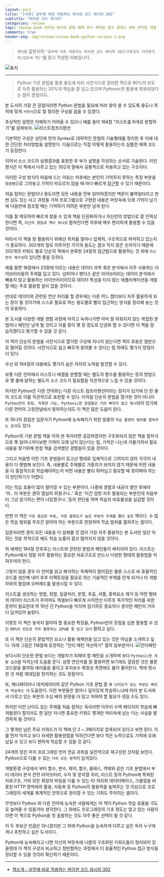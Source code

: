 ```yaml
---  
layout: post  
title: "[리뷰] 실무에 바로 적용하는 파이썬 코드 레시피 302"  
subtitle: "파이썬 코드 레시피"  
categories: review  
tags: review book 파이썬 레시피 문법 예제 변수 제어문 함수 클래스 예외 런타임 개발 파일 수치 텍스트 자료형 DB HTTP 분석 넘파이 팬더스 자동화   
comments: true  
header-img: img/review/review-book-python-recipes-1.png
---  
```

  
> `제이펍` 출판사의 `"실무에 바로 적용하는 파이썬 코드 레시피 302(구로즈미 다카유키 저/김모세 역)"`를 읽고 작성한 리뷰입니다.  

![표지](https://theorydb.github.io/assets/img/review/review-book-python-recipes-1.png)  

---

> Python 기초 문법을 활용 용도에 따라 사전식으로 정리한 책으로 80%의 빈도로 자주 활용하는 20%의 핵심을 잘 담고 있으며 Pythonic한 활용에 특화되었다는 점이 장점이다.

본 도서의 가장 큰 장점이라면 Python 문법을 필요에 따라 찾아 쓸 수 있도록 용도나 목적에 맞게 `사전식`으로 잘 정리한 구성을 꼽을 수 있겠다. 

추상적인 설명은 이해하기 어려울 수 있으니 예를 들어 184절 "리스트를 N개로 분할하기"를 살펴보자. 
![리스트컴프리헨션](https://theorydb.github.io/assets/img/review/review-book-python-recipes-2.png)  

기본적인 구성은 상단에 먼저 Syntax로 대략적인 문법의 기술형태를 정리한 후 이에 대한 간단한 처리방법을 설명한다. 다음으로는 직접 어떻게 활용하는지 심플한 예제 코드가 등장한다. 

이어서 소스 코드의 실행결과를 표현한 후 부가 설명을 작성하는 순서로 기술된다. 이런 형식은 이 책에서 다루고 있는 302개 절에서 공통적으로 차용하고 있는 구조이다.

이러한 구성 방식이 마음에 드는 이유는 차후에는 본인이 기억하지 못하는 특정 부분을 `형광펜`으로 그어놓고 기억이 떠오르지 않을 때 마다 빠르게 접근할 수 있기 때문이다. 

처음 접하는 문법이나 용도라면 모든 내용을 전부 읽어야겠지만 백문이 불여일타라고 한 번 심도 있는 사고 과정을 거쳐 프로그램으로 구현한 내용은 머릿속에 오래 기억이 남기에 다음번에 참조할 때는 기억하기 어려운 부분만 남게 된다. 

이를 잘 메모하여 빠르게 찾을 수 있게 책을 단권화하거나 자신만의 방법으로 잘 인덱싱한다면 즉, `자신의 경험과 책이 하나로` 합쳐진다면 차후에 매우 편리하게 활용할 수 있을 것이다.

따라서 이 책을 잘 활용하기 위해선 목차를 얼마나 입체적, 구조적으로 파악하고 있는지가 중요하다. 302개의 절로 이루어진 각각의 용도는 결코 적지 않은 숫자이기 때문에 302개의 키워드 별로 단순히 책에서 분류한 24장의 접근법으로 활용하는 것 외에 `자신만의 재구성`이 있다면 좋을 듯하다.

예를 들면 18장에서 23장에 이르는 내용은 데이터 과학 혹은 분석에서 자주 사용하는 라이브러리들의 주제를 담고 있다. 넘파이나 팬더스 같은 라이브러리는 데이터 분석에서 빼놓지 않고 활용하는 라이브러리이므로 데이터 특성을 타지 않는 애플리케이션을 개발할 때는 주로 활용할 일이 없을 것이다.

반대로 데이터와 관련된 연산 처리를 할 경우에는 다른 어느 챕터보다 자주 활용하게 되는 장이 될 것이기에 스스로 필요로 하는 용도별로 빨리 접근하는 방식을 정리해 놓는 것이 유용하다. 

본 도서를 다양한 개발 경험 과정에 익히고 녹여나가면 아마 잘 외워지지 않는 복잡한 문법이나 패턴만 남게 될 것이고 이를 종이 몇 장 정도로 단권화 할 수 있다면 이 책을 잘 습득했다고 평가할 수 있을 것 같다.

이 책이 단순히 문법을 사전식으로 열거한 구성에 지나지 않는다면 책의 효용은 절반으로 떨어질 것이다. 사전식으로 쉽고 빠르게 찾아볼 수 있다는 점 외에도 몇가지 장점이 더 있다. 

우선 위 184절의 내용에도 몇가지 숨은 저자의 노력을 발견할 수 있다. 

보통 다른 언어에서 리스트나 배열을 분할할 때는 별도의 함수를 활용하는 등의 방법으로 몇 줄에 달하는 별도의 소스 코드가 필요함을 직관적으로 느낄 수 있을 것이다. 

하지만 Python은 다른 언어와는 다른 리스트 컴프리헨션이라는 장치가 있기에 단 한 줄의 코드로 이를 직관적으로 표현할 수 있다. 이처럼 단순히 문법을 열거한 것이 아니라 `Python만의 장점, 독특한 기능, Pythonic한 장점들은 거의 빠지지 않고 명시`되어 있기에 다른 언어의 고정관념에서 탈피하는데도 이 책은 많은 도움이 된다.

또 하나의 장점은 입문자가 Python에 능숙해지기 위한 일종의 `학습 플랜의 범위를 좁혀주는 효과`도 있다. 

Python의 기본 문법 책을 익혀 본 독자라면 공감하겠지만 구조화되지 않은 책을 절차식으로 쭉 읽어나가다보면 기억이 오래 남지 않는다는 점, 기억은 나는데 가물거려서 필요 내용을 찾기위해 한참 책을 검색했던 경험들이 있을 것이다. 

그리고 처음엔 이런 기초 문법들이 등고선 형태로 입체적으로 그려지지 않아 각각의 내용이 다 평범해 보인다. 즉, 내용별로 주제별로 가중치가 보이지 않기 때문에 어떤 내용을 더 중점적으로 학습해야하는지 어떤 내용은 빨리 뛰어넘고 필요할 때 찾아봐야 하는지 판단하기가 어렵다. 

이는 학습 효율이 많이 떨어질 수 있는 부분이다. 나중에 경험과 내공이 쌓인 후에야 '아.. 이 부분은 괜히 열심히 외웠구나..' 혹은 '이건 엄청 자주 활용되는 부분인데 처음부터 그냥 암기하는 편이 나았겠구나..'등의 판단을 하며 학습의 비효율성을 실감할 것이다.

반면 이 책은 `가장 중요한 부분, 가장 활용도가 높은 부분의 주제를 뽑아 놓은` 책이다. 수 많은 학습 범위를 무조건 알아야 하는 부분으로 한정하여 학습 범위를 좁혀주는 셈이다. 

입문자라면 괜히 모든 내용을 다 살펴볼 것 없이 가장 자주 활용하는 본 도서만 일단 익히는 것을 목적으로 해도 학습 능률이 결코 떨어지지 않을 것이다. 

위 예제인 184절 전후로는 리스트와 관련된 문법과 패턴들이 배치되어 있다. 리스트는 Python에서 정말 자주 활용하는 중요한 자료구조로 반드시 다양한 형태의 활용법을 익혀두어야 한다. 

그렇지 않을 경우 타 언어를 읽고 해석하는 독해력이 떨어짐은 물론 스스로 비 효율적인 코드를 생산해 내어 추후 리팩토링을 필요로 하는 기술적인 부채를 안게 되거나 타 개발자와의 협업에 오버헤드를 발생시킬 수 있다. 

리스트를 생성하는 방법, 정렬, 일괄처리, 분할, 추출, 셔플, 중복요소 제거 등 어떤 형태의 데이터 리스트가 주어져도 엑셀보다 빠르게 사칙연산 다루듯 즉각적인 처리를 위한 훈련이 필요한데 약 10년 간 Python을 익히며 암기하듯 중요하다 생각한 패턴이 거의 다 담겨있어 놀랐다. 

이렇듯 이 책은 놓치지 말아야 할 중요한 특징들, Python만의 장점을 십분 활용할 수 있는 `80%의 빈도로 자주 활용하는 20%를 잘 담고 있다` 평하고 싶다. 

또 이 책은 단순히 문법적인 요소나 활용 예제만을 담고 있는 것은 아님을 소개하고 싶다. 아래 그림은 118절에 등장하는 "안티 패턴 개선하기" 절의 일부분이다. 
![안티패턴](https://theorydb.github.io/assets/img/review/review-book-python-recipes-3.png)  

보다시피 단순한 문법 보다는 개발자가 피해야 할 패턴을 소개하며 보다 `Pythonic한 개발 습관`을 익히는데 도움을 준다. 삼항 연산자를 잘 활용하면 보기에도 깔끔한 것은 물론 코드량을 줄여줘 에러율을 줄이고 유지보수 확장성 측면에도 품이 줄어든다. 책에 명시한 것 처럼 재대입을 방지하는 것도 장점이다.

또, 제너레이터나 데커레이터와 같은 Python 기초 문법 중 `꽤 난이도가 있는 부분도 빠르게 학습하는 데` 도움된다. 이런 부분들은 얼마나 깊이있게 학습하느냐에 따라 본 도서에서 다루고 있는 부분의 수십 배의 분량을 더 읽고 익혀야 할 필요가 생길 수도 있다. 

하지만 이런 난이도 있는 주제를 처음 접하는 독자라면 아무리 수백 페이지의 학습에 빠져들었다 할지라도 한 달만 지나면 중요한 키워드 몇개만 머리속에 남는 다는 사실을 발견하게 될 것이다. 

그 몇개만 남은 주요 키워드가 이 책에 단 2 ~ 3페이지로 압축되어 있다고 보면 된다. 이를 먼저 익히고 보다 자세한 활용방법을 익혀간다면 보다 적은 노력으로도 기억에 오래 남길 수 있고 보다 편하게 학습할 수 있을 것 같다.

24개의 장은 마치 프로그래밍 언어 전공 과목을 실전적으로 재구성한 것처럼 보인다. Python으로 다룰 수 있는 `거의 모든 영역`이 담겨있다. 

개발환경 구성에서 부터 함수, 변수, 제어, 함수, 클래스, 객체와 같은 기초 문법에서 부터 데이터 분석 관련 라이브러리, 수치 및 문자열 처리, 리스트 등의 Python에 특화된 자료구조, 거의 모든 확장자 파일을 다룰 수 있는 IO 처리와 데이터베이스, 크롤링을 비롯한 HTTP 영역에의 활용, 자동화 등 Python의 활용력을 높여주는 것 이상으로 프로그래밍의 세계를 체계적인 안목으로 정리할 수 있는 기회도 주어지는 셈이다.

무엇보다 Python 외 다른 언어에 능숙한 사람에게는 이 책이 Python 학습 효율을 극도로 높여줄 수 있을거라 생각한다. 그 외에도 프로그래밍의 기초 정도는 알고 있는 사람이라면 이 책으로 Python을 첫 출발하는 것도 아주 좋은 선택이 될 것 같다. 

이 두 후보군 만큼은 아니겠지만 그 외에 Python을 능숙하게 다루고 싶은 독자 누구에게나 추천하고 싶은 도서이다. 

Python에 능숙해지고 나면 자신의 머릿속에 나름의 구조화된 키워드들이 정리되어 있을텐데 이 책의 구성과 비교하고 정반합하는 과정에서 더 효율적인 Python 접근 방식을 정리할 수 있을 것이라 확신하기 때문이다.

---

* [책소개 - 실무에 바로 적용하는 파이썬 코드 레시피 302](http://www.yes24.com/Product/Goods/108588316)


